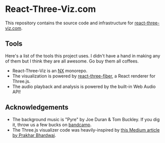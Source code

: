 # React-Three-Viz.com

This repository contains the source code and infrastructure for [react-three-viz.com](react-three-viz.com).

## Tools

Here's a list of the tools this project uses. I didn't have a hand in making any of them but I think they are all awesome. Go buy them all coffees.

- React-Three-Viz is an [NX](nx.dev) monorepo.
- The visualization is powered by [react-three-fiber](https://github.com/pmndrs/react-three-fiber), a React renderer for Three.js.
- The audio playback and analysis is powered by the built-in Web Audio API!

## Acknowledgements

- The background music is "Pyre" by Joe Duran & Tom Buckley. If you dig it, throw us a few bucks on [bandcamp](duruckley.bandcamp.com).
- The Three.js visualizer code was heavily-inspired by [this Medium article by Prakhar Bhardwaj](https://medium.com/@mag_ops/music-visualiser-with-three-js-web-audio-api-b30175e7b5ba).
